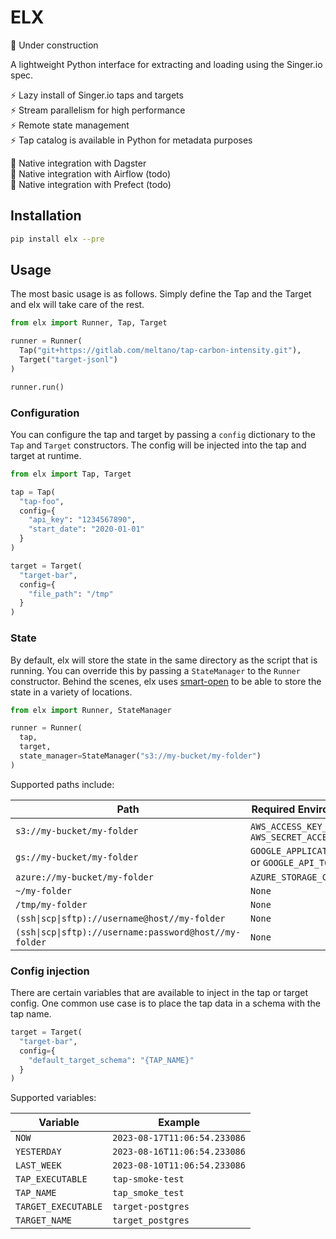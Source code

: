 # ELX

🚧 Under construction

A lightweight Python interface for extracting and loading using the Singer.io spec.

⚡ Lazy install of Singer.io taps and targets \
⚡ Stream parallelism for high performance \
⚡ Remote state management \
⚡ Tap catalog is available in Python for metadata purposes

🔗 Native integration with Dagster \
🔗 Native integration with Airflow (todo) \
🔗 Native integration with Prefect (todo)

## Installation

```bash
pip install elx --pre
```

## Usage

The most basic usage is as follows. Simply define the Tap and the Target and elx will take care of the rest.

```python
from elx import Runner, Tap, Target

runner = Runner(
  Tap("git+https://gitlab.com/meltano/tap-carbon-intensity.git"),
  Target("target-jsonl")
)

runner.run()
```

### Configuration

You can configure the tap and target by passing a `config` dictionary to the `Tap` and `Target` constructors. The config will be injected into the tap and target at runtime.

```python
from elx import Tap, Target

tap = Tap(
  "tap-foo",
  config={
    "api_key": "1234567890",
    "start_date": "2020-01-01"
  }
)

target = Target(
  "target-bar",
  config={
    "file_path": "/tmp"
  }
)
```

### State

By default, elx will store the state in the same directory as the script that is running. You can override this by passing a `StateManager` to the `Runner` constructor. Behind the scenes, elx uses [smart-open](https://github.com/RaRe-Technologies/smart_open) to be able to store the state in a variety of locations.

```python
from elx import Runner, StateManager

runner = Runner(
  tap,
  target,
  state_manager=StateManager("s3://my-bucket/my-folder")
)
```

Supported paths include:

| Path                                                   | Required Environment Variables                         | Elx Extra    |
| ------------------------------------------------------ | ------------------------------------------------------ | ------------ |
| `s3://my-bucket/my-folder`                             | `AWS_ACCESS_KEY_ID` and `AWS_SECRET_ACCESS_KEY`        | `elx[s3]`    |
| `gs://my-bucket/my-folder`                             | `GOOGLE_APPLICATION_CREDENTIALS` or `GOOGLE_API_TOKEN` | `elx[gs]`    |
| `azure://my-bucket/my-folder`                          | `AZURE_STORAGE_CONNECTION_STRING`                      | `elx[azure]` |
| `~/my-folder`                                          | `None`                                                 | `None`       |
| `/tmp/my-folder`                                       | `None`                                                 | `None`       |
| `(ssh\|scp\|sftp)://username@host//my-folder`          | `None`                                                 | `None`       |
| `(ssh\|scp\|sftp)://username:password@host//my-folder` | `None`                                                 | `None`       |

### Config injection
There are certain variables that are available to inject in the tap or target config. One common use case is to place the tap data in a schema with the tap name.

```python
target = Target(
  "target-bar",
  config={
    "default_target_schema": "{TAP_NAME}"
  }
)
```

Supported variables:

| Variable            | Example                      |
| ------------------- | ---------------------------- |
| `NOW`               | `2023-08-17T11:06:54.233086` |
| `YESTERDAY`         | `2023-08-16T11:06:54.233086` |
| `LAST_WEEK`         | `2023-08-10T11:06:54.233086` |
| `TAP_EXECUTABLE`    | `tap-smoke-test`             |
| `TAP_NAME`          | `tap_smoke_test`             |
| `TARGET_EXECUTABLE` | `target-postgres`            |
| `TARGET_NAME`       | `target_postgres`            |
